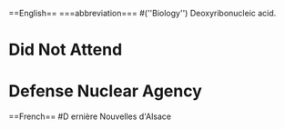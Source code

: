 ==English==
===abbreviation===
#(''Biology'') Deoxyribonucleic acid.
# Did Not Attend
# Defense Nuclear Agency 

==French==
#D ernière Nouvelles d'Alsace